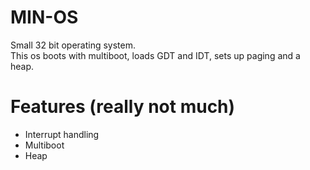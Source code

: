 # MIN-OS
Small 32 bit operating system. <br>
This os boots with multiboot, loads GDT and IDT, sets up paging and a heap.
# Features (really not much)
- Interrupt handling
- Multiboot
- Heap
 